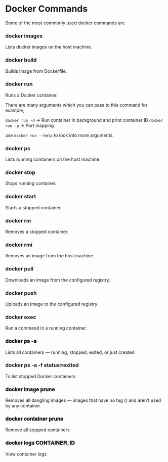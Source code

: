 # Docker Commands

Some of the most commonly used docker commands are 

### docker images

Lists docker images on the host machine.

### docker build

Builds image from Dockerfile.

### docker run

Runs a Docker container. 

There are many arguments which you can pass to this command for example,

`docker run -d` -> Run container in background and print container ID
`docker run -p` -> Port mapping

use `docker run --help` to look into more arguments.

### docker ps

Lists running containers on the host machine.

### docker stop

Stops running container.

### docker start

Starts a stopped container.

### docker rm 

Removes a stopped container.

### docker rmi

Removes an image from the host machine.

### docker pull

Downloads an image from the configured registry.

### docker push

Uploads an image to the configured registry.

### docker exec

Run a command in a running container.

### 𝐝𝐨𝐜𝐤𝐞𝐫 𝐩𝐬 -𝐚

Lists all containers — running, stopped, exited, or just created

### docker ps -a -f status=exited

To list stopped Docker containers

### 𝐝𝐨𝐜𝐤𝐞𝐫 𝐢𝐦𝐚𝐠𝐞 𝐩𝐫𝐮𝐧𝐞

Removes all dangling images — images that have no tag (<none>) and aren’t used by any container

### 𝐝𝐨𝐜𝐤𝐞𝐫 𝐜𝐨𝐧𝐭𝐚𝐢𝐧𝐞𝐫 𝐩𝐫𝐮𝐧𝐞 

Remove all stopped containers

### 𝐝𝐨𝐜𝐤𝐞𝐫 𝐥𝐨𝐠𝐬 𝐂𝐎𝐍𝐓𝐀𝐈𝐍𝐄𝐑_𝐈𝐃 

View container logs
